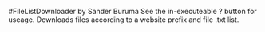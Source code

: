#FileListDownloader by Sander Buruma
See the in-executeable ? button for useage.
Downloads files according to a website prefix and file .txt list.